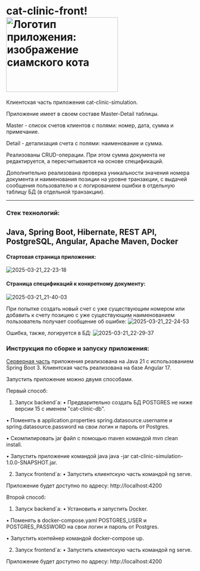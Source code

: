 # cat-clinic-front! <img src="https://github.com/user-attachments/assets/f495987e-3146-44de-98bd-1a471aaedf98" alt="Логотип приложения: изображение сиамского кота" width="300" height="200">

Клиентская часть приложения cat-clinic-simulation.

Приложение имеет в своем составе Master-Detail таблицы.

Master - cписок счетов клиентов с полями: номер, дата, сумма и примечание.

Detail - детализация счета с полями: наименование и сумма.

Реализованы CRUD-операции. При этом сумма документа не редактируется, а пересчитывается на основе спецификаций.

Дополнительно реализована проверка уникальности значения номера документа и наименования позиции на уровне транзакции, с выдачей сообщения пользователю и с логированием ошибки в отдельную таблицу БД (в отдельной транзакции).

--------
### Стек технологий:
Java, Spring Boot, Hibernate, REST API, PostgreSQL, Angular, Apache Maven, Docker
--------

#### Стартовая страница приложения:
![2025-03-21_22-23-18](https://github.com/user-attachments/assets/87e14db1-741b-462e-8ead-917d06073902)

#### Страница спецификаций к конкретному документу:
![2025-03-21_21-40-03](https://github.com/user-attachments/assets/37f0cf28-d656-4d48-861f-20762af57a4f)

При попытке создать новый cчет с уже существующим номером или добавить к счету позицию с уже существующим наименованием пользователь получает сообщение об ошибке:
![2025-03-21_22-24-53](https://github.com/user-attachments/assets/44f499f7-1ed3-41c4-80c7-b496d63a129a)

Ошибка, также, логируется в БД:
![2025-03-21_22-29-37](https://github.com/user-attachments/assets/3eabcb90-9b49-4b0a-88d6-feda89bef1da)

### Инструкция по сборке и запуску приложения:

[Серверная часть]((https://github.com/KoshanSky1/cat-clinic-simulation)) приложения реализована на Java 21 с использованием Spring Boot 3.
Клиентская часть реализована на базе Angular 17.

Запустить приложение можно двумя способами.

Первый способ:
1. Запуск backend`a:
• Предварительно создать БД POSTGRES не ниже версии 15 с именем "cat-clinic-db".

• Поменять в application.properties spring.datasource.username и spring.datasource.password на свои логин и пароль от Postgres.

• Скомпилировать jar файл с помощью maven командой mvn clean install.

• Запустить приложение командой java java -jar cat-clinic-simulation-1.0.0-SNAPSHOT.jar.

2. Запуск frontend`a:
• Запустить клиентскую часть командой ng serve.

Приложение будет доступно по адресу: http://localhost:4200

Второй способ:

1. Запуск backend`a:
• Установить и запустить Docker.

• Поменять в docker-compose.yaml POSTGRES_USER и POSTGRES_PASSWORD на свои логин и пароль от Postgres.

• Запустить контейнер командой docker-compose up.

2. Запуск frontend`a:
• Запустить клиентскую часть командой ng serve.

Приложение будет доступно по адресу: http://localhost:4200
